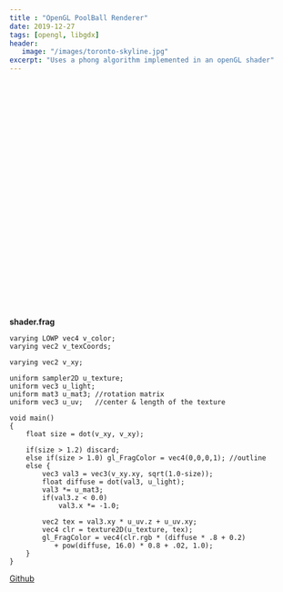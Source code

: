 ```yaml
---
title : "OpenGL PoolBall Renderer"
date: 2019-12-27
tags: [opengl, libgdx]
header:
   image: "/images/toronto-skyline.jpg"
excerpt: "Uses a phong algorithm implemented in an openGL shader"
---
```


<html>
<script src="soundmanager2-setup.js" id="setup"></script>
<script src="soundmanager2-jsmin.js" id="jsmin"></script>


<div id="embed-html" style="overflow:visible; width:400px; height:400px;"></div>
<script type="text/javascript" src="/PoolBall/html.nocache.js"></script>

<script>
  function handleMouseDown(evt) {
    evt.preventDefault();
    evt.stopPropagation();
    evt.target.style.cursor = 'default';
    window.focus();
  }

  function handleMouseUp(evt) {
    evt.preventDefault();
    evt.stopPropagation();
    evt.target.style.cursor = '';
  }
  document.getElementById('embed-html').addEventListener('mousedown', handleMouseDown, false);
  document.getElementById('embed-html').addEventListener('mouseup', handleMouseUp, false);
</script>
</html>

**shader.frag**
~~~
varying LOWP vec4 v_color;
varying vec2 v_texCoords;

varying vec2 v_xy;

uniform sampler2D u_texture;
uniform vec3 u_light;
uniform mat3 u_mat3; //rotation matrix
uniform vec3 u_uv;   //center & length of the texture

void main()
{
    float size = dot(v_xy, v_xy);

    if(size > 1.2) discard;
    else if(size > 1.0) gl_FragColor = vec4(0,0,0,1); //outline
    else {
        vec3 val3 = vec3(v_xy.xy, sqrt(1.0-size));
        float diffuse = dot(val3, u_light);
        val3 *= u_mat3;
        if(val3.z < 0.0)
            val3.x *= -1.0;

        vec2 tex = val3.xy * u_uv.z + u_uv.xy;
        vec4 clr = texture2D(u_texture, tex);
        gl_FragColor = vec4(clr.rgb * (diffuse * .8 + 0.2)
           + pow(diffuse, 16.0) * 0.8 + .02, 1.0);
    }
}
~~~

[Github](https://github.com/vincent-terpstra/pool)
